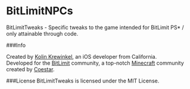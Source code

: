 BitLimitNPCs
==============

BitLimitTweaks - Specific tweaks to the game intended for BitLimit PS* / only attainable through code.

###Info

Created by [Kolin Krewinkel](http://kolinkrewinkel.com/), an iOS developer from California.  
Developed for the [BitLimit](http://maps.bitlimit.com/) community, a top-notch [Minecraft](http://minecraft.net/) community created by [Coestar](http://youtube.com/Coestar). 

###License
BitLimitTweaks is licensed under the MIT License.
